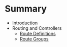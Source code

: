 # Summary

* [Introduction](README.md)
* Routing and Controllers
  * [Route Definitions](routes-and-controllers/route-definitions.md)
  * [Route Groups](routes-and-controllers/route-groups.md)
